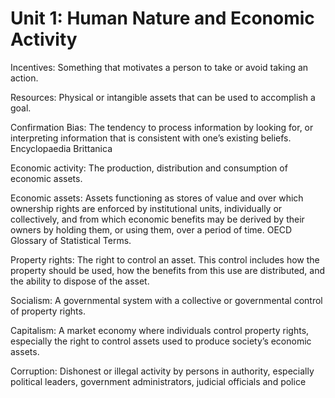 # Unit 1: Human Nature and Economic Activity

Incentives: Something that motivates a person to take or avoid taking an action.

Resources: Physical or intangible assets that can be used to accomplish a goal.

Confirmation Bias: The tendency to process information by looking for, or interpreting information that is consistent with one’s existing beliefs. Encyclopaedia Brittanica

Economic activity:  The production, distribution and consumption of economic assets.

Economic assets:  Assets functioning as stores of value and over which ownership rights are enforced by institutional units, individually or collectively, and from which economic benefits may be derived by their owners by holding them, or using them, over a period of time. OECD Glossary of Statistical Terms.

Property rights: The right to control an asset. This control includes how the property should be used, how the benefits from this use are distributed, and the ability to dispose of the asset.

Socialism:  A governmental system with a collective or governmental control of property rights.

Capitalism:  A market economy where individuals control property rights, especially the right to control assets used to produce society’s economic assets.

Corruption:  Dishonest or illegal activity by persons in authority, especially political leaders, government administrators, judicial officials and police